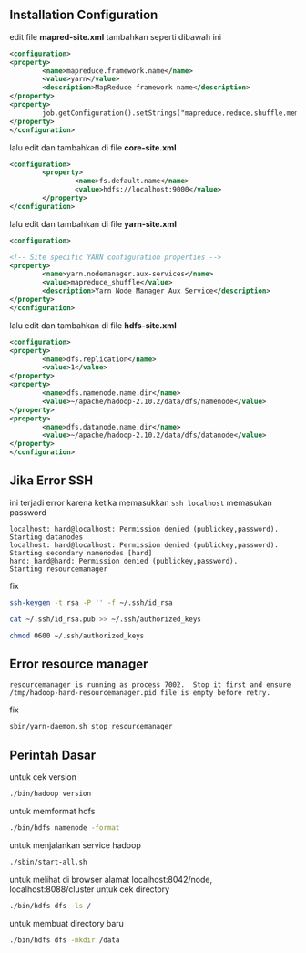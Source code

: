 ## Installation Configuration

edit file **mapred-site.xml** tambahkan seperti dibawah ini

```xml
<configuration>
<property>
        <name>mapreduce.framework.name</name>
        <value>yarn</value>
        <description>MapReduce framework name</description>
</property>
<property>
        job.getConfiguration().setStrings("mapreduce.reduce.shuffle.memory.limit.percent", "0.15");
</property>
</configuration>
```

lalu edit dan tambahkan di file **core-site.xml**

```xml
<configuration>
        <property>
                <name>fs.default.name</name>
                <value>hdfs://localhost:9000</value>
        </property>
</configuration>
```

lalu edit dan tambahkan di file **yarn-site.xml**

```xml
<configuration>

<!-- Site specific YARN configuration properties -->
<property>
        <name>yarn.nodemanager.aux-services</name>
        <value>mapreduce_shuffle</value>
        <description>Yarn Node Manager Aux Service</description>
</property>
</configuration>
```

lalu edit dan tambahkan di file **hdfs-site.xml**

```xml
<configuration>
<property>
        <name>dfs.replication</name>
        <value>1</value>
</property>
<property>
        <name>dfs.namenode.name.dir</name>
        <value>~/apache/hadoop-2.10.2/data/dfs/namenode</value>
</property>
<property>
        <name>dfs.datanode.name.dir</name>
        <value>~/apache/hadoop-2.10.2/data/dfs/datanode</value>
</property>
</configuration>
```

## Jika Error SSH

ini terjadi error karena ketika memasukkan ```ssh localhost``` memasukan password

```
localhost: hard@localhost: Permission denied (publickey,password).
Starting datanodes
localhost: hard@localhost: Permission denied (publickey,password).
Starting secondary namenodes [hard]
hard: hard@hard: Permission denied (publickey,password).
Starting resourcemanager
```

fix

```sh
ssh-keygen -t rsa -P '' -f ~/.ssh/id_rsa
```

```sh
cat ~/.ssh/id_rsa.pub >> ~/.ssh/authorized_keys
```

```sh
chmod 0600 ~/.ssh/authorized_keys
```

## Error resource manager

```
resourcemanager is running as process 7002.  Stop it first and ensure /tmp/hadoop-hard-resourcemanager.pid file is empty before retry.
```

fix

```sh
sbin/yarn-daemon.sh stop resourcemanager
```

## Perintah Dasar

untuk cek version

```sh
./bin/hadoop version
```

untuk memformat hdfs

```sh
./bin/hdfs namenode -format
```

untuk menjalankan service hadoop

```sh
./sbin/start-all.sh 
```

untuk melihat di browser alamat localhost:8042/node, localhost:8088/cluster
untuk cek directory

```sh
./bin/hdfs dfs -ls /
```

untuk membuat directory baru

```sh
./bin/hdfs dfs -mkdir /data
```

